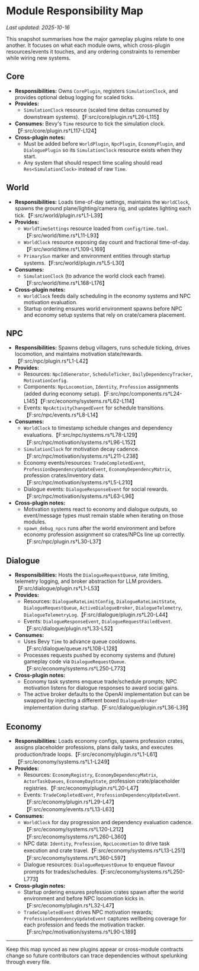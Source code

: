 # Module Responsibility Map

_Last updated: 2025-10-16_

This snapshot summarises how the major gameplay plugins relate to one another. It focuses on
what each module owns, which cross-plugin resources/events it touches, and any ordering
constraints to remember while wiring new systems.

## Core
- **Responsibilities:** Owns `CorePlugin`, registers `SimulationClock`, and provides optional
  debug logging for scaled ticks.
- **Provides:**
  - `SimulationClock` resource (scaled time deltas consumed by downstream systems).【F:src/core/plugin.rs†L26-L115】
- **Consumes:** Bevy's `Time` resource to tick the simulation clock.【F:src/core/plugin.rs†L117-L124】
- **Cross-plugin notes:**
  - Must be added before `WorldPlugin`, `NpcPlugin`, `EconomyPlugin`, and `DialoguePlugin` so its
    `SimulationClock` resource exists when they start.
  - Any system that should respect time scaling should read `Res<SimulationClock>` instead of
    raw `Time`.

## World
- **Responsibilities:** Loads time-of-day settings, maintains the `WorldClock`, spawns the
  ground plane/lighting/camera rig, and updates lighting each tick.【F:src/world/plugin.rs†L1-L39】
- **Provides:**
  - `WorldTimeSettings` resource loaded from `config/time.toml`.【F:src/world/time.rs†L11-L93】
  - `WorldClock` resource exposing day count and fractional time-of-day.【F:src/world/time.rs†L109-L169】
  - `PrimarySun` marker and environment entities through startup systems.【F:src/world/plugin.rs†L5-L30】
- **Consumes:**
  - `SimulationClock` (to advance the world clock each frame).【F:src/world/time.rs†L168-L176】
- **Cross-plugin notes:**
  - `WorldClock` feeds daily scheduling in the economy systems and NPC motivation evaluation.
  - Startup ordering ensures world environment spawns before NPC and economy setup systems that
    rely on crate/camera placement.

## NPC
- **Responsibilities:** Spawns debug villagers, runs schedule ticking, drives locomotion, and
  maintains motivation state/rewards.【F:src/npc/plugin.rs†L1-L42】
- **Provides:**
  - Resources: `NpcIdGenerator`, `ScheduleTicker`, `DailyDependencyTracker`, `MotivationConfig`.
  - Components: `NpcLocomotion`, `Identity`, `Profession` assignments (added during economy setup).【F:src/npc/components.rs†L24-L145】【F:src/economy/systems.rs†L62-L114】
  - Events: `NpcActivityChangedEvent` for schedule transitions.【F:src/npc/events.rs†L8-L14】
- **Consumes:**
  - `WorldClock` to timestamp schedule changes and dependency evaluations.【F:src/npc/systems.rs†L78-L129】【F:src/npc/motivation/systems.rs†L96-L152】
  - `SimulationClock` for motivation decay cadence.【F:src/npc/motivation/systems.rs†L211-L238】
  - Economy events/resources: `TradeCompletedEvent`, `ProfessionDependencyUpdateEvent`,
    `EconomyDependencyMatrix`, profession crates/inventory data.【F:src/npc/motivation/systems.rs†L5-L210】
  - Dialogue events: `DialogueResponseEvent` for social rewards.【F:src/npc/motivation/systems.rs†L63-L96】
- **Cross-plugin notes:**
  - Motivation systems react to economy and dialogue outputs, so event/message types must remain
    stable when iterating on those modules.
  - `spawn_debug_npcs` runs after the world environment and before economy profession assignment
    so crates/NPCs line up correctly.【F:src/npc/plugin.rs†L30-L37】

## Dialogue
- **Responsibilities:** Hosts the `DialogueRequestQueue`, rate limiting, telemetry logging, and
  broker abstraction for LLM providers.【F:src/dialogue/plugin.rs†L1-L53】
- **Provides:**
  - Resources: `DialogueRateLimitConfig`, `DialogueRateLimitState`, `DialogueRequestQueue`,
    `ActiveDialogueBroker`, `DialogueTelemetry`, `DialogueTelemetryLog`.【F:src/dialogue/plugin.rs†L20-L44】
  - Events: `DialogueResponseEvent`, `DialogueRequestFailedEvent`.【F:src/dialogue/plugin.rs†L33-L52】
- **Consumes:**
  - Uses Bevy `Time` to advance queue cooldowns.【F:src/dialogue/queue.rs†L108-L128】
  - Processes requests pushed by economy systems and (future) gameplay code via `DialogueRequestQueue`.【F:src/economy/systems.rs†L250-L773】
- **Cross-plugin notes:**
  - Economy task systems enqueue trade/schedule prompts; NPC motivation listens for dialogue
    responses to award social gains.
  - The active broker defaults to the OpenAI implementation but can be swapped by injecting a
    different boxed `DialogueBroker` implementation during startup.【F:src/dialogue/plugin.rs†L36-L39】

## Economy
- **Responsibilities:** Loads economy configs, spawns profession crates, assigns placeholder
  professions, plans daily tasks, and executes production/trade loops.【F:src/economy/plugin.rs†L1-L61】【F:src/economy/systems.rs†L1-L249】
- **Provides:**
  - Resources: `EconomyRegistry`, `EconomyDependencyMatrix`, `ActorTaskQueues`, `EconomyDayState`,
    profession crate/placeholder registries.【F:src/economy/plugin.rs†L20-L47】
  - Events: `TradeCompletedEvent`, `ProfessionDependencyUpdateEvent`.【F:src/economy/plugin.rs†L29-L47】【F:src/economy/events.rs†L13-L63】
- **Consumes:**
  - `WorldClock` for day progression and dependency evaluation cadence.【F:src/economy/systems.rs†L120-L212】【F:src/economy/systems.rs†L260-L360】
  - NPC data: `Identity`, `Profession`, `NpcLocomotion` to drive task execution and crate travel.【F:src/economy/systems.rs†L13-L251】【F:src/economy/systems.rs†L360-L597】
  - Dialogue resources: `DialogueRequestQueue` to enqueue flavour prompts for trades/schedules.【F:src/economy/systems.rs†L250-L773】
- **Cross-plugin notes:**
  - Startup ordering ensures profession crates spawn after the world environment and before NPC
    locomotion kicks in.【F:src/economy/plugin.rs†L32-L47】
  - `TradeCompletedEvent` drives NPC motivation rewards; `ProfessionDependencyUpdateEvent`
    captures wellbeing coverage for each profession and feeds the motivation tracker.【F:src/npc/motivation/systems.rs†L90-L189】

---

Keep this map synced as new plugins appear or cross-module contracts change so future contributors
can trace dependencies without spelunking through every file.
